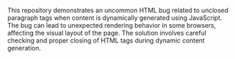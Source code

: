 This repository demonstrates an uncommon HTML bug related to unclosed paragraph tags when content is dynamically generated using JavaScript. The bug can lead to unexpected rendering behavior in some browsers, affecting the visual layout of the page. The solution involves careful checking and proper closing of HTML tags during dynamic content generation.